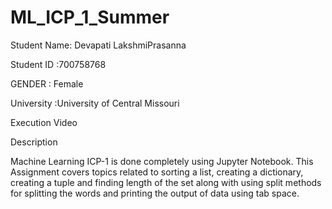 # ML_ICP_1_Summer
Student Name: Devapati LakshmiPrasanna

Student ID :700758768

GENDER : Female

University :University of Central Missouri

Execution Video



Description

Machine Learning ICP-1 is done completely using Jupyter Notebook. This Assignment covers topics related to sorting a list, creating a dictionary, creating a tuple and finding length of the set along with using split methods for splitting the words and printing the output of data using tab space.
